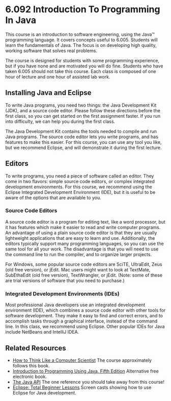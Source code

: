 # 6.092 Introduction To Programming In Java

This course is an introduction to software engineering, using the Java™ programming language. It covers concepts useful to 6.005. Students will learn the fundamentals of Java. The focus is on developing high quality, working software that solves real problems.

The course is designed for students with some programming experience, but if you have none and are motivated you will do fine. Students who have taken 6.005 should not take this course. Each class is composed of one hour of lecture and one hour of assisted lab work.

## Installing Java and Eclipse

To write Java programs, you need two things: the Java Development Kit (JDK), and a source code editor. Please follow these directions before the first class, so you can get started on the first assignment faster. If you run into difficulty, we can help you during the first class.

The Java Development Kit contains the tools needed to compile and run Java programs. The source code editor lets you write programs, and has features to make this easier. For this course, you can use any tool you like, but we recommend Eclipse, and will demonstrate it during the first lecture.

## Editors

To write programs, you need a piece of software called an editor. They come in two flavors: simple source code editors, or complex integrated development environments. For this course, we recommend using the Eclipse Integrated Development Environment (IDE), but it is useful to be aware of the options that are available to you.

### Source Code Editors

A source code editor is a program for editing text, like a word processor, but it has features which make it easier to read and write computer programs. An advantage of using a plain source code editor is that they are usually lightweight applications that are easy to learn and use. Additionally, the editors typically support many programming languages, so you can use the same tool for all your work. The disadvantage is that you will need to use the command line to run the compiler, and to organize larger projects.

For Windows, some popular source code editors are SciTE, UltraEdit, Zeus (old free version), or jEdit. Mac users might want to look at TextMate, SubEthaEdit (old free version), TextWrangler, or jEdit. (Note: some of these are trial versions of software that you need to purchase.)

### Integrated Development Environments (IDEs)

Most professional Java developers use an integrated development environment (IDE), which combines a source code editor with other tools for software development. They make it easy to find and correct errors, and to accomplish tasks through a graphical interface, instead of the command line. In this class, we recommend using Eclipse. Other popular IDEs for Java include NetBeans and IntelliJ IDEA.

## Related Resources

- [How to Think Like a Computer Scientist](https://greenteapress.com/wp/think-java/)
The course approximately follows this book.
- [Introduction to Programming Using Java, Fifth Edition](http://math.hws.edu/javanotes/)
Alternative free electronic book.
- [The Java API](http://java.sun.com/javase/6/docs/api/)
The one reference you should take away from this course!
- [Eclipse: Total Beginner Lessons](http://eclipsetutorial.sourceforge.net/totalbeginnerlessons.html)
Screen casts showing how to use Eclipse for Java development.

